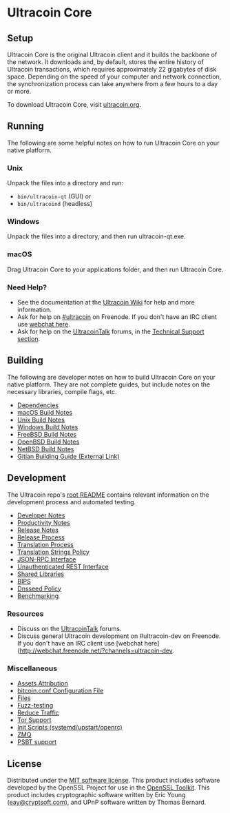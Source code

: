 Ultracoin Core
=============

Setup
---------------------
Ultracoin Core is the original Ultracoin client and it builds the backbone of the network. It downloads and, by default, stores the entire history of Ultracoin transactions, which requires approximately 22 gigabytes of disk space. Depending on the speed of your computer and network connection, the synchronization process can take anywhere from a few hours to a day or more.

To download Ultracoin Core, visit [ultracoin.org](https://ultracoin.org/).

Running
---------------------
The following are some helpful notes on how to run Ultracoin Core on your native platform.

### Unix

Unpack the files into a directory and run:

- `bin/ultracoin-qt` (GUI) or
- `bin/ultracoind` (headless)

### Windows

Unpack the files into a directory, and then run ultracoin-qt.exe.

### macOS

Drag Ultracoin Core to your applications folder, and then run Ultracoin Core.

### Need Help?

* See the documentation at the [Ultracoin Wiki](https://ultracoin.info/)
for help and more information.
* Ask for help on [#ultracoin](http://webchat.freenode.net?channels=ultracoin) on Freenode. If you don't have an IRC client use [webchat here](http://webchat.freenode.net?channels=ultracoin).
* Ask for help on the [UltracoinTalk](https://ultracointalk.io/) forums, in the [Technical Support section](https://ultracointalk.io/c/technical-support).

Building
---------------------
The following are developer notes on how to build Ultracoin Core on your native platform. They are not complete guides, but include notes on the necessary libraries, compile flags, etc.

- [Dependencies](dependencies.md)
- [macOS Build Notes](build-osx.md)
- [Unix Build Notes](build-unix.md)
- [Windows Build Notes](build-windows.md)
- [FreeBSD Build Notes](build-freebsd.md)
- [OpenBSD Build Notes](build-openbsd.md)
- [NetBSD Build Notes](build-netbsd.md)
- [Gitian Building Guide (External Link)](https://github.com/bitcoin-core/docs/blob/master/gitian-building.md)

Development
---------------------
The Ultracoin repo's [root README](/README.md) contains relevant information on the development process and automated testing.

- [Developer Notes](developer-notes.md)
- [Productivity Notes](productivity.md)
- [Release Notes](release-notes.md)
- [Release Process](release-process.md)
- [Translation Process](translation_process.md)
- [Translation Strings Policy](translation_strings_policy.md)
- [JSON-RPC Interface](JSON-RPC-interface.md)
- [Unauthenticated REST Interface](REST-interface.md)
- [Shared Libraries](shared-libraries.md)
- [BIPS](bips.md)
- [Dnsseed Policy](dnsseed-policy.md)
- [Benchmarking](benchmarking.md)

### Resources
* Discuss on the [UltracoinTalk](https://ultracointalk.io/) forums.
* Discuss general Ultracoin development on #ultracoin-dev on Freenode. If you don't have an IRC client use [webchat here](http://webchat.freenode.net/?channels=ultracoin-dev.

### Miscellaneous
- [Assets Attribution](assets-attribution.md)
- [bitcoin.conf Configuration File](bitcoin-conf.md)
- [Files](files.md)
- [Fuzz-testing](fuzzing.md)
- [Reduce Traffic](reduce-traffic.md)
- [Tor Support](tor.md)
- [Init Scripts (systemd/upstart/openrc)](init.md)
- [ZMQ](zmq.md)
- [PSBT support](psbt.md)

License
---------------------
Distributed under the [MIT software license](/COPYING).
This product includes software developed by the OpenSSL Project for use in the [OpenSSL Toolkit](https://www.openssl.org/). This product includes
cryptographic software written by Eric Young ([eay@cryptsoft.com](mailto:eay@cryptsoft.com)), and UPnP software written by Thomas Bernard.
